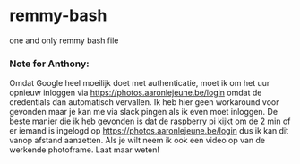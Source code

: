 # remmy-bash
one and only remmy bash file


### Note for Anthony: 

Omdat Google heel moeilijk doet met authenticatie, moet ik om het uur opnieuw inloggen via https://photos.aaronlejeune.be/login omdat de credentials dan automatisch vervallen. 
Ik heb hier geen workaround voor gevonden maar je kan me via slack pingen als ik even moet inloggen. De beste manier die ik heb gevonden is dat de raspberry pi kijkt om de 2 min of er iemand is ingelogd op https://photos.aaronlejeune.be/login dus ik kan dit vanop afstand aanzetten. Als je wilt neem ik ook een video op van de werkende photoframe. Laat maar weten!
